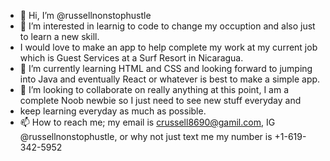 - 👋 Hi, I’m @russellnonstophustle
- 👀 I’m interested in learnig to code to change my occuption and also just to learn a new skill.
- I would love to make an app to help complete my work at my current job which is Guest Services at a Surf Resort in Nicaragua.
- 🌱 I’m currently learning HTML and CSS and looking forward to jumping into Java and eventually React or whatever is best to make a simple app.
- 💞️ I’m looking to collaborate on really anything at this point, I am a complete Noob newbie so I just need to see new stuff everyday and 
- keep learning everyday as much as possible.
- 📫 How to reach me; my email is crussell8690@gamil.com, IG @russellnonstophustle, or why not just text me my number is +1-619-342-5952

<!---
russellnonstophustle/russellnonstophustle is a ✨ special ✨ repository because its `README.md` (this file) appears on your GitHub profile.
You can click the Preview link to take a look at your changes.
--->
